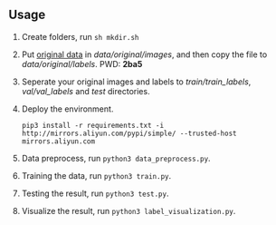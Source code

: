 ## Usage

1. Create folders, run `sh mkdir.sh`

2. Put [original data](https://pan.baidu.com/s/1vRBgHBudaplr4RNyVieaJw) in *data/original/images*, and then copy the file to *data/original/labels*. PWD: **2ba5**

3. Seperate your original images and labels to *train/train_labels*, *val/val_labels* and *test* directories.

4. Deploy the environment.

   ```shell
   pip3 install -r requirements.txt -i http://mirrors.aliyun.com/pypi/simple/ --trusted-host mirrors.aliyun.com
   ```

5. Data preprocess, run `python3 data_preprocess.py`.

6. Training the data, run `python3 train.py`.

7. Testing the result, run `python3 test.py`.

8. Visualize the result, run `python3 label_visualization.py`.